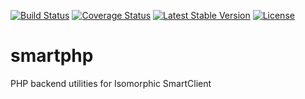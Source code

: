 [![Build Status](https://travis-ci.org/maxmeffert/smartphp.svg?branch=master)](https://travis-ci.org/maxmeffert/smartphp)
[![Coverage Status](https://coveralls.io/repos/github/maxmeffert/smartphp/badge.svg?branch=master)](https://coveralls.io/github/maxmeffert/smartphp?branch=master)
[![Latest Stable Version](https://poser.pugx.org/maxmeffert/smartphp/v/stable)](https://packagist.org/packages/maxmeffert/smartphp)
[![License](https://poser.pugx.org/maxmeffert/smartphp/license)](https://packagist.org/packages/maxmeffert/smartphp)

# smartphp
PHP backend utilities for Isomorphic SmartClient 
